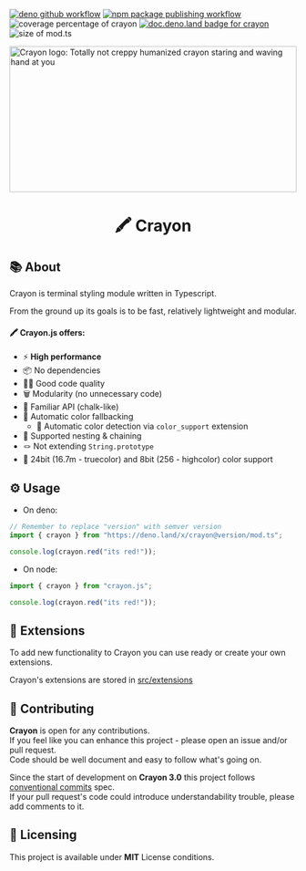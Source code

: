 [![deno github workflow](https://github.com/crayon-js/crayon/actions/workflows/deno.yml/badge.svg)](https://github.com/crayon-js/crayon/actions/workflows/deno.yml)
[![npm package publishing workflow](https://github.com/crayon-js/crayon/actions/workflows/node_publish.yml/badge.svg)](https://github.com/crayon-js/crayon/actions/workflows/node_publish.yml)
![coverage percentage of crayon](https://github.com/crayon-js/crayon/raw/main/docs/badges/coverage.svg)
[![doc.deno.land badge for crayon](https://doc.deno.land/badge.svg)](https://doc.deno.land/https://deno.land/x/crayon)
![size of mod.ts](https://github.com/crayon-js/crayon/raw/main/docs/badges/size/mod.svg)

<img align="center" src="https://github.com/crayon-js/crayon/raw/main/docs/logo.svg" alt="Crayon logo: Totally not creppy humanized crayon staring and waving hand at you" height="256px" width="100%">

<h1 align="center">🖍️ Crayon</h1>

## 📚 About

Crayon is terminal styling module written in Typescript.

From the ground up its goals is to be fast, relatively lightweight and modular.

#### 🖍️ Crayon.js offers:

- ⚡ **High performance**
- 📦 No dependencies
- 🧑‍💻 Good code quality
- 🗑️ Modularity (no unnecessary code)
- 🧐 Familiar API (chalk-like)
- 🦄 Automatic color fallbacking
  - 🎨 Automatic color detection via `color_support` extension
- 🔗 Supported nesting & chaining
- 🪢 Not extending `String.prototype`
- 🌈 24bit (16.7m - truecolor) and 8bit (256 - highcolor) color support

## ⚙️ Usage

- On deno:

```ts
// Remember to replace "version" with semver version
import { crayon } from "https://deno.land/x/crayon@version/mod.ts";

console.log(crayon.red("its red!"));
```

- On node:

```ts
import { crayon } from "crayon.js";

console.log(crayon.red("its red!"));
```

## 🧩 Extensions

To add new functionality to Crayon you can use ready or create your own
extensions.

Crayon's extensions are stored in [src/extensions](./src/extensions/)

## 🤝 Contributing

**Crayon** is open for any contributions. <br /> If you feel like you can
enhance this project - please open an issue and/or pull request. <br /> Code
should be well document and easy to follow what's going on.

Since the start of development on **Crayon 3.0** this project follows
[conventional commits](https://www.conventionalcommits.org/en/v1.0.0/) spec.
<br /> If your pull request's code could introduce understandability trouble,
please add comments to it.

## 📝 Licensing

This project is available under **MIT** License conditions.
